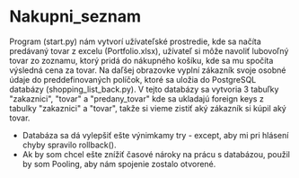 # Nakupni_seznam
Program (start.py) nám vytvorí užívateľské prostredie, kde sa načíta predávaný tovar z excelu (Portfolio.xlsx), užívateľ si môže navoliť lubovoľný tovar zo zoznamu, ktorý pridá do nákupného košíku, kde sa mu spočíta výsledná cena za tovar. Na daľšej obrazovke vyplní zákazník svoje osobné údaje do preddefinovaných políčok, ktoré sa uložia do PostgreSQL databázy (shopping_list_back.py).
V tejto databázy sa vytvoria 3 tabuľky "zakaznici", "tovar" a "predany_tovar" kde sa ukladajú foreign keys z tabulky "zakaznici" a "tovar", takže si vieme zistiť aký zákazník si kúpil aký tovar.

- Databáza sa dá vylepšiť ešte výnimkamy try - except, aby mi pri hlásení chyby spravilo rollback(). 
- Ak by som chcel ešte znížiť časové nároky na prácu s databázou, použil by som Pooling, aby nám spojenie zostalo otvorené.
